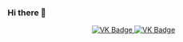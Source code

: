 ### Hi there 👋

<div id="badges" align="center">
  <a href="https://vk.com/blacks1011">
    <img src="https://img.shields.io/badge/VK-blue?style=for-the-badge&logo=VK&logoColor=White" alt="VK Badge"/> 
  </a>
  
  <a href=" ">
    <img src="https://img.shields.io/badge/EMAIL-red?style=for-the-badge&logo=Gmail&logoColor=White" alt="VK Badge"/> 
  </a>
</div>

<div id="viewprof" align="center">
  <img src="https://komarev.com/ghpvc/?username=Black10110&style=flat-square&color=blue" alt=""/>
</div>

